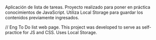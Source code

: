 Aplicación de lista de tareas. Proyecto realizado para poner en práctica conocimientos de JavaScript. Utiliza Local Storage para guardar los contenidos previamente ingresados.

// Eng
To Do list web page. This project was developed to serve as self-practice for JS and CSS. Uses Local Storage.
